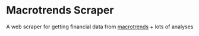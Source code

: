 # Macrotrends Scraper

A web scraper for getting financial data from [macrotrends](macrotrends.com) + lots of analyses

<!-- Shoutout [je-suis-tm](https://github.com/je-suis-tm/web-scraping/blob/master/Macrotrends.py) -->
